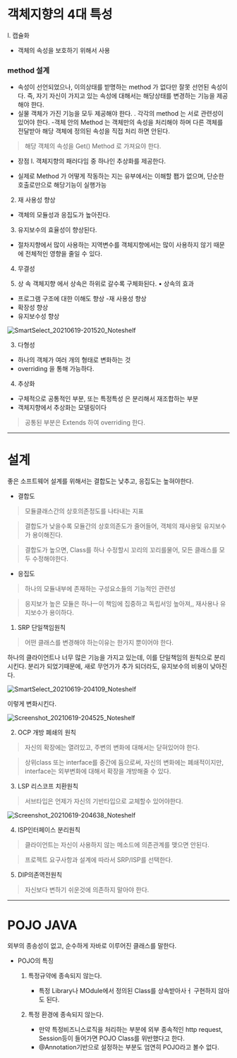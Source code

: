 # 객체지향의 4대 특성
l. 캡슐화
  - 객체의 속성을 보호하기 위해서 사용

### method 설계

- 속성이 선언되었으나, 이의상태를 받명하는 method 가 없다만 잘못 선언된 속성이다.
즉, 자기 자신이 가지고 있는 속성에 대해서는 해당상태를 변경하는 기능을 제공해야 한다.
- 실물 객체가 가진 기능을 모두 제공해야 한다.
. 각각의 method 는 서로 관련성이 있어야 한다.
-객체 안의 Method 는 객체만의 속성을 처리해야 하며 다른 객체를 전달받아 해당 객체에 정의된
속성을 직접 처리 하면 안된다.
> 해당 객체의 속성을 Get() Method 로 가져요야 한다.


* 장점
l. 객체지향의 패러다임 중 하나인 추상화를 제공한다.
- 실제로 Method 가 어떻게 작동하는 지는 유부에서는 이해할 퐵가 없으며, 단순한 호출로만으로
  해당기능이 실행가능
2. 재 사용성 향상
- 객체의 모듈성과 응집도가 높아진다.
3. 유지보수의 효율성이 향상된다.
- 절차지향에서 많이 사용하는 지역변수를 객체지향에서는 많이 사용하지 않기 때문에
전체적인 영향을 줄일 수 있다.
4) 무결성

2) 상 속
객체지향 에서 상속은 하위로 갈수록 구체화된다.
• 상속의 효과
- 프로그램 구조에 대한 이해도 향상
-재 사용성 향상
- 확장성 향상
- 유지보수성 향상

![SmartSelect_20210619-201520_Noteshelf](https://user-images.githubusercontent.com/80390524/122640534-15908300-d13b-11eb-9683-736ad2ad939e.jpg)


3) 다형성
- 하나의 객체가 여러 개의 형태로 변화하는 것
- overriding 을 통해 가능하다.
4) 추상화
- 구체적으로 공통적인 부분, 또는 특정특성 은 분리해서 재조합하는 부분
- 객체지향에서 추상화는 모델링이다

> 공통된 부분은 Extends 하여 overriding 한다.


---
# 설계

좋은 소프트웨어 설계를 위해서는 결합도는 낮추고, 응집도는 높혀야한다.

* 결합도
> 모듈클래스간의 상호의존정도를 나타내는 지표

> 결합도가 낮을수록 모듈간의 상호의존도가 줄어들어, 객체의 재사용및 유지보수가 용이해진다.

> 결합도가 높으면, Class를 하나 수정할시 꼬리의 꼬리를물어, 모든 클래스를 모두 수정해야한다.

* 응집도
> 하나의 모듈내부에 존재하는 구성요소들의 기능적인 관련성

> 응지보가 높은 모듈은 하나ㅡ이 책임에 집중하고 독립서잉 높아져,, 재사용나 유지보수가 용이하다.


1. SRP 단일책임원칙
> 어떤 클래스를 변경해야 하는이유는 한가지 뿐이어야 한다.

하나의 클라이언트나 너무 많은 기능을 가지고 있는데, 이를 단일책임의 원칙으로 분리시킨다.
분리가 되었기때문에, 새로 무언가가 추가 되더라도, 유지보수의 비용이 낮아진다.

![SmartSelect_20210619-204109_Noteshelf](https://user-images.githubusercontent.com/80390524/122641289-5094b580-d13f-11eb-9729-6a50fa33718b.jpg)

이렇게 변화시킨다.

![Screenshot_20210619-204525_Noteshelf](https://user-images.githubusercontent.com/80390524/122641298-5f7b6800-d13f-11eb-9973-06a53431be14.jpg)


2. OCP 개방 폐쇄의 원칙
> 자신의 확장에는 열려있고, 주변의 변화에 대해서는 닫혀있어야 한다.

> 상위class 또는 interface를 중간에 둠으로써, 자신의 변화에는 폐쇄적이지만, interface는 외부변화에 대해서 확장을 개방해줄 수 있다.

3. LSP 리스코프 치환원칙
> 서브타입은 언제가 자신의 기반타입으로 교체할수 있어야한다.


![Screenshot_20210619-204638_Noteshelf](https://user-images.githubusercontent.com/80390524/122641322-85a10800-d13f-11eb-85f1-a8b6f185ca0b.jpg)


4. ISP인터페이스 분리원칙
> 클라이언트는 자신이 사용하지 않는 메소드에 의존관계를 맺으면 안된다.

> 프로젝트 요구사항과 설계에 따라서 SRP/ISP를 선택한다.

5. DIP의존역전원칙
> 자신보다 변하기 쉬운것에 의존하지 말아야 한다.


---

# POJO JAVA

외부의 종송성이 없고, 순수하게 자바로 이루어진 클래스를 말한다.

* POJO의 특징
  1. 특정규약에 종속되지 않는다.
      - 특정 Library나 MOdule에서 정의된 Class를 상속받아사ㅓ 구현하지 않아도 된다.

  2. 특정 환경에 종속되지 않는다.
      - 만약 특정비즈니스로직을 처리하는 부분에 외부 종속적인 http request, Session등이 들어가면 POJO Class를 위반했다고 한다.
      - @Annotation기반으로 설정하는 부분도 엄연히 POJO라고 볼수 없다.
